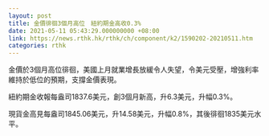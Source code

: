 ```yaml
---
layout: post
title: 金價徘徊3個月高位　紐約期金高收0.3%
date: 2021-05-11 05:43:29.000000000 +08:00
link: https://news.rthk.hk/rthk/ch/component/k2/1590202-20210511.htm
categories: rthk
---
```


金價於3個月高位徘徊，美國上月就業增長放緩令人失望，令美元受壓，增強利率維持於低位的預期，支撐金價表現。

紐約期金收報每盎司1837.6美元，創3個月新高，升6.3美元，升幅0.3%。

現貨金高見每盎司1845.06美元，升14.58美元，升幅0.8%，其後徘徊1835美元水平。
